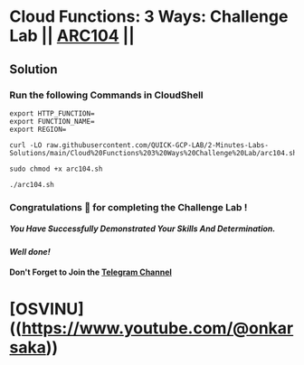 # Cloud Functions: 3 Ways: Challenge Lab || [ARC104]((https://www.cloudskillsboost.google/games/5572/labs/35864)) ||

## Solution 

### Run the following Commands in CloudShell

```
export HTTP_FUNCTION=
export FUNCTION_NAME=
export REGION=
```
```
curl -LO raw.githubusercontent.com/QUICK-GCP-LAB/2-Minutes-Labs-Solutions/main/Cloud%20Functions%203%20Ways%20Challenge%20Lab/arc104.sh

sudo chmod +x arc104.sh

./arc104.sh
```

### Congratulations 🎉 for completing the Challenge Lab !

##### *You Have Successfully Demonstrated Your Skills And Determination.*

#### *Well done!*

#### Don't Forget to Join the [Telegram Channel](https://t.me/onkarsakachannel) 

# [OSVINU] ((https://www.youtube.com/@onkarsaka))
